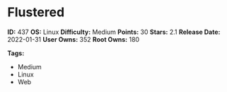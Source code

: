 # Flustered

**ID:** 437
**OS:** Linux
**Difficulty:** Medium
**Points:** 30
**Stars:** 2.1
**Release Date:** 2022-01-31
**User Owns:** 352
**Root Owns:** 180

**Tags:**
- Medium
- Linux
- Web

